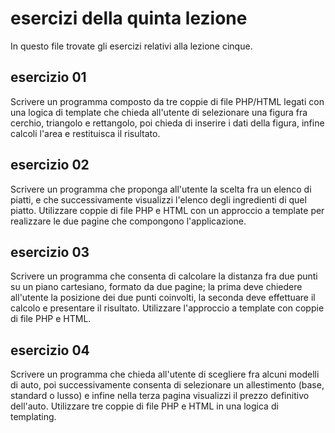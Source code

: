 # esercizi della quinta lezione
In questo file trovate gli esercizi relativi alla lezione cinque.

## esercizio 01
Scrivere un programma composto da tre coppie di file PHP/HTML legati con una logica di template che chieda all'utente di selezionare una figura
fra cerchio, triangolo e rettangolo, poi chieda di inserire i dati della figura, infine calcoli l'area e restituisca il risultato.

## esercizio 02
Scrivere un programma che proponga all'utente la scelta fra un elenco di piatti, e che successivamente visualizzi l'elenco degli
ingredienti di quel piatto. Utilizzare coppie di file PHP e HTML con un approccio a template per realizzare le due pagine che compongono l'applicazione.

## esercizio 03
Scrivere un programma che consenta di calcolare la distanza fra due punti su un piano cartesiano, formato da due pagine; la prima deve chiedere all'utente la posizione dei due punti coinvolti, la seconda deve effettuare il calcolo e presentare il risultato. Utilizzare l'approccio a template
con coppie di file PHP e HTML.

## esercizio 04
Scrivere un programma che chieda all'utente di scegliere fra alcuni modelli di auto, poi successivamente consenta di selezionare un allestimento (base,
standard o lusso) e infine nella terza pagina visualizzi il prezzo definitivo dell'auto. Utilizzare tre coppie di file PHP e HTML in una logica di
templating.
